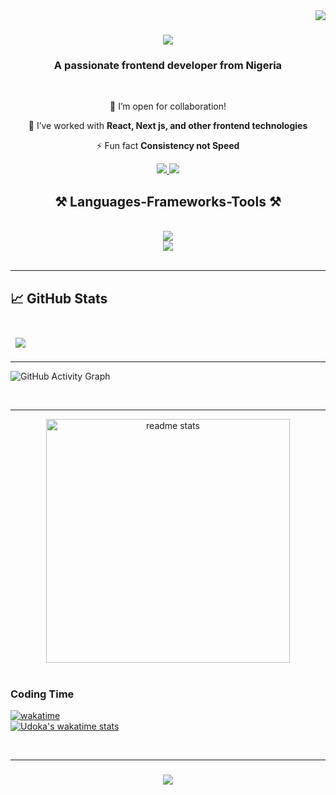 <img align="right" src="https://visitor-badge.laobi.icu/badge?page_id=Blessedcode.Blessedcode" />

<h1 align="center">
    <img src="https://readme-typing-svg.herokuapp.com/?font=Righteous&size=35&center=true&vCenter=true&width=500&height=70&duration=4000&lines=Hi+There!+👋;+I'm+Blessdcode!;" />
</h1> 

 <h3 align="center">A passionate frontend developer from Nigeria </h3>

<br/> 


<div align="center">
 
 🔭 I’m open for collaboration!
 
 🌱 I’ve worked with **React, Next js, and other frontend technologies**

 <!-- 💬 Ask me about **Node.js, React, Firebase, MongoDB... or anything [here](https://github.com/salesp07/salesp07/issues)** -->

 ⚡ Fun fact **Consistency not Speed**
 
 </div> 
 


<div align="center"> 
  <a href="mailto:talktobmdesign@gmail.com">
    <img src="https://img.shields.io/badge/Gmail-333333?style=for-the-badge&logo=gmail&logoColor=red" />
  </a>
  <a href="https://twitter.com/Blessdbnjmn" target="_blank">
    <img src="https://img.shields.io/badge/Twitter-0077B5?style=for-the-badge&logo=twitter&logoColor=white" target="_blank" />
      
  </a>



</div> 



<h2 align="center">⚒️ Languages-Frameworks-Tools ⚒️</h2>
<br/> 
<div align="center">
    <img src="https://skillicons.dev/icons?i=express,nodejs,javascript,ts,react,nextjs,firebase,mongodb,prisma,redux" /><br>
    <img src="https://skillicons.dev/icons?i=html,css,vscode,github,figma,tailwind,bootstrap,git,scss,postman" />
</div>

<br/>

<hr/>

## &#x1f4c8; GitHub Stats

<br>

<a href="https://github.com/Blessdcode">
  <img align="center" style="margin:0.5rem" src="https://github-readme-stats.vercel.app/api/top-langs/?username=Blessdcode&hide=html,css&title_color=ffffff&text_color=c9cacc&icon_color=4AB197&bg_color=1A2B34" />
</a>

<br>
<hr/>

![GitHub Activity Graph](https://github-readme-activity-graph.vercel.app/graph?username=Blessdcode&theme=github-dark)


<br>
<hr/>

 <div align=center>
 <img width=390 src="https://github-readme-streak-stats.herokuapp.com/?user=Blessdcode" alt="readme stats" />
 
</div> 

<br/>




### Coding Time

[![wakatime](https://wakatime.com/badge/user/3cb90ed5-1bb9-4b97-a943-3c8e85a6dcbb.svg)](https://wakatime.com/@3cb90ed5-1bb9-4b97-a943-3c8e85a6dcbb)
<br />
[![Udoka's wakatime stats](https://github-stats-seven-lemon.vercel.app/api/wakatime?username=udoka)](https://github.com/anuraghazra/github-readme-stats)







<br/>
<hr/>

<h3 align="center">
    <img src="https://readme-typing-svg.herokuapp.com/?font=Righteous&size=25&center=true&vCenter=true&width=500&height=70&duration=4000&lines=Thanks+for+visiting!+✌️;+Talk+to+me+on+Twitter!!!;I'm+always+down+to+collab+:)">
</h3>

<br/>






